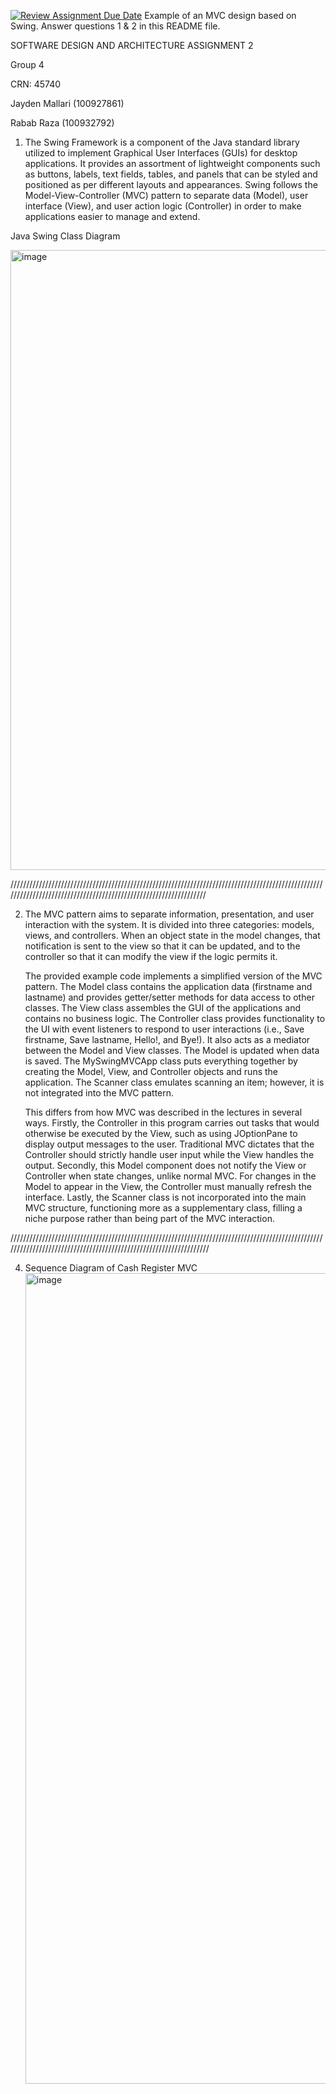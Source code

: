 [![Review Assignment Due Date](https://classroom.github.com/assets/deadline-readme-button-22041afd0340ce965d47ae6ef1cefeee28c7c493a6346c4f15d667ab976d596c.svg)](https://classroom.github.com/a/57HVEcop)
Example of an MVC design based on Swing. Answer questions 1 & 2 in this README file.

SOFTWARE DESIGN AND ARCHITECTURE ASSIGNMENT 2

Group 4

CRN: 45740

Jayden Mallari (100927861)

Rabab Raza (100932792)



1. The Swing Framework is a component of the Java standard library utilized to implement Graphical User Interfaces (GUIs) for desktop applications. It provides an assortment of lightweight components such as buttons, labels, text fields, tables, and panels that can be styled and positioned as per different layouts and appearances. Swing follows the Model-View-Controller (MVC) pattern to separate data (Model), user interface (View), and user action logic (Controller) in order to make applications easier to manage and extend.

Java Swing Class Diagram

<img width="1566" height="992" alt="image" src="https://github.com/user-attachments/assets/4ee181ea-2149-478b-b607-6b3db6ad5669" />

/////////////////////////////////////////////////////////////////////////////////////////////////////////////////////////////////////////////////////////////////

2. The MVC pattern aims to separate information, presentation, and user interaction with the system. It is divided into three categories: models, views, and controllers. When an object state in the model changes, that notification is sent to the view so that it can be updated, and to the controller so that it can modify the view if the logic permits it. 

   The provided example code implements a simplified version of the MVC pattern. The Model class contains the application data (firstname and lastname) and provides getter/setter methods for data access to other classes. The View class assembles the GUI of the applications and contains no business logic. The Controller class provides functionality to the UI with event listeners to respond to user interactions (i.e., Save firstname, Save lastname, Hello!, and Bye!). It also acts as a mediator between the Model and View classes. The Model is updated when data is saved. The MySwingMVCApp class puts everything together by creating the Model, View, and Controller objects and runs the application. The Scanner class emulates scanning an item; however, it is not integrated into the MVC pattern.

   This differs from how MVC was described in the lectures in several ways. Firstly, the Controller in this program carries out tasks that would otherwise be executed by the View, such as using JOptionPane to display output messages to the user. Traditional MVC dictates that the Controller should strictly handle user input while the View handles the output. Secondly, this Model component does not notify the View or Controller when state changes, unlike normal MVC. For changes in the Model to appear in the View, the Controller must manually refresh the interface. Lastly, the Scanner class is not incorporated into the main MVC structure, functioning more as a supplementary class, filling a niche purpose rather than being part of the MVC interaction.

//////////////////////////////////////////////////////////////////////////////////////////////////////////////////////////////////////////////////////////////////

4. Sequence Diagram of Cash Register MVC
   <img width="2394" height="1297" alt="image" src="https://github.com/user-attachments/assets/4bfee0fb-4b63-4009-b167-f5f4cdd3f1b3" />


   
